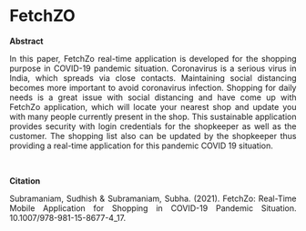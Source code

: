 # FetchZO

**Abstract**

<p align = "justify">
In this paper, FetchZo real-time application is developed for the shopping purpose in COVID-19 pandemic situation. Coronavirus is a serious virus in India, which spreads via close contacts. Maintaining social distancing becomes more important to avoid coronavirus infection. Shopping for daily needs is a great issue with social distancing and have come up with FetchZo application, which will locate your nearest shop and update you with many people currently present in the shop. This sustainable application provides security with login credentials for the shopkeeper as well as the customer. The shopping list also can be updated by the shopkeeper thus providing a real-time application for this pandemic COVID 19 situation.
</p>
<br>

**Citation**

<p align = "justify">
Subramaniam, Sudhish & Subramaniam, Subha. (2021). FetchZo: Real-Time Mobile Application for Shopping in COVID-19 Pandemic Situation. 10.1007/978-981-15-8677-4_17. 
</p>
